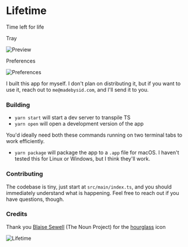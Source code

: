 # Lifetime

Time left for life

Tray

![Preview](https://user-images.githubusercontent.com/7689783/50907770-74a92400-1428-11e9-8b8d-9b9c6507e357.png)

Preferences

![Preferences](https://user-images.githubusercontent.com/7689783/51146879-6dcf4680-1858-11e9-8245-693e5546963f.png)

I built this app for myself. I don't plan on distributing it, but if you want to use it, reach out to `me@madebysid.com`, and I'll send it to you.

### Building

- `yarn start` will start a dev server to transpile TS
- `yarn open` will open a development version of the app

You'd ideally need both these commands running on two terminal tabs to work efficiently.

- `yarn package` will package the app to a `.app` file for macOS. I haven't tested this for Linux or Windows, but I think they'll work.

### Contributing

The codebase is tiny, just start at `src/main/index.ts`, and you should immediately understand what is happening. Feel free to reach out if you have questions, though.

### Credits

Thank you [Blaise Sewell](https://thenounproject.com/blaisetsewell/) (The Noun Project) for the [hourglass](https://thenounproject.com/search/?q=hourglass&i=188244) icon

![Lifetime](https://user-images.githubusercontent.com/7689783/51147187-a1f73700-1859-11e9-9b64-d86d315a74eb.png)
